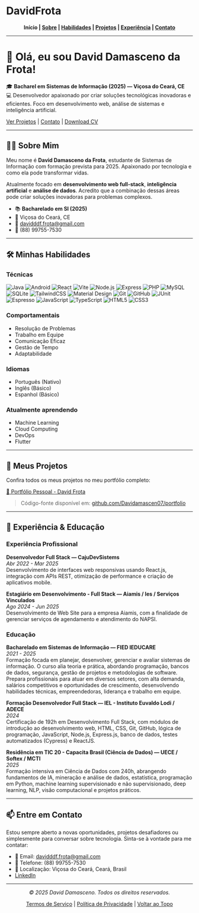 # DavidFrota

<p align="center">
  <b>Início | <a href="#sobre-mim">Sobre</a> | <a href="#habilidades">Habilidades</a> | <a href="#projetos">Projetos</a> | <a href="#experiencia">Experiência</a> | <a href="#contato">Contato</a></b>
</p>

---

# 👋 Olá, eu sou David Damasceno da Frota!

🎓 **Bacharel em Sistemas de Informação (2025) — Viçosa do Ceará, CE**  
💻 Desenvolvedor apaixonado por criar soluções tecnológicas inovadoras e eficientes. Foco em desenvolvimento web, análise de sistemas e inteligência artificial.

[Ver Projetos](#projetos) | [Contato](#contato) | [Download CV](#contato)

---

## 🧑‍💻 Sobre Mim

Meu nome é **David Damasceno da Frota**, estudante de Sistemas de Informação com formação prevista para 2025. Apaixonado por tecnologia e como ela pode transformar vidas.

Atualmente focado em **desenvolvimento web full-stack**, **inteligência artificial** e **análise de dados**. Acredito que a combinação dessas áreas pode criar soluções inovadoras para problemas complexos.

- 📚 **Bacharelado em SI (2025)**
- 📍 Viçosa do Ceará, CE
- 📧 davidddf.frota@gmail.com
- 📱 (88) 99755-7530

---

## 🛠️ <a name="habilidades"></a>Minhas Habilidades

### Técnicas

![Java](https://img.shields.io/badge/Java-007396?style=flat&logo=java&logoColor=white)
![Android](https://img.shields.io/badge/Android-3DDC84?style=flat&logo=android&logoColor=white)
![React](https://img.shields.io/badge/React-61DAFB?style=flat&logo=react&logoColor=black)
![Vite](https://img.shields.io/badge/Vite-646CFF?style=flat&logo=vite&logoColor=white)
![Node.js](https://img.shields.io/badge/Node.js-339933?style=flat&logo=node.js&logoColor=white)
![Express](https://img.shields.io/badge/Express-000000?style=flat&logo=express&logoColor=white)
![PHP](https://img.shields.io/badge/PHP-777BB4?style=flat&logo=php&logoColor=white)
![MySQL](https://img.shields.io/badge/MySQL-4479A1?style=flat&logo=mysql&logoColor=white)
![SQLite](https://img.shields.io/badge/SQLite-003B57?style=flat&logo=sqlite&logoColor=white)
![TailwindCSS](https://img.shields.io/badge/Tailwind_CSS-38B2AC?style=flat&logo=tailwind-css&logoColor=white)
![Material Design](https://img.shields.io/badge/Material--UI-0081CB?style=flat&logo=mui&logoColor=white)
![Git](https://img.shields.io/badge/Git-F05032?style=flat&logo=git&logoColor=white)
![GitHub](https://img.shields.io/badge/GitHub-181717?style=flat&logo=github&logoColor=white)
![JUnit](https://img.shields.io/badge/JUnit-25A162?style=flat&logo=junit5&logoColor=white)
![Espresso](https://img.shields.io/badge/Espresso-6E4C13?style=flat)
![JavaScript](https://img.shields.io/badge/JavaScript-F7DF1E?style=flat&logo=javascript&logoColor=black)
![TypeScript](https://img.shields.io/badge/TypeScript-3178C6?style=flat&logo=typescript&logoColor=white)
![HTML5](https://img.shields.io/badge/HTML5-E34F26?style=flat&logo=html5&logoColor=white)
![CSS3](https://img.shields.io/badge/CSS3-1572B6?style=flat&logo=css3&logoColor=white)

### Comportamentais

- Resolução de Problemas
- Trabalho em Equipe
- Comunicação Eficaz
- Gestão de Tempo
- Adaptabilidade

### Idiomas

- Português (Nativo)
- Inglês (Básico)
- Espanhol (Básico)

### Atualmente aprendendo

- Machine Learning
- Cloud Computing
- DevOps
- Flutter

---

## 🌟 <a name="projetos"></a>Meus Projetos

Confira todos os meus projetos no meu portfólio completo:

[🔗 Portfólio Pessoal - David Frota](https://portfolio-ecru-one-16.vercel.app)

> Código-fonte disponível em: [github.com/Davidamascen07/portfolio](https://github.com/Davidamascen07/portfolio)

---

## 💼 <a name="experiencia"></a>Experiência & Educação

### Experiência Profissional

**Desenvolvedor Full Stack — CajuDevSistems**  
_Abr 2022 - Mar 2025_  
Desenvolvimento de interfaces web responsivas usando React.js, integração com APIs REST, otimização de performance e criação de aplicativos mobile.

**Estagiário em Desenvolvimento - Full Stack — Aiamis / Ies / Serviços Vinculados**  
_Ago 2024 - Jun 2025_  
Desenvolvimento de Web Site para a empresa Aiamis, com a finalidade de gerenciar serviços de agendamento e atendimento do NAPSI.

### Educação

**Bacharelado em Sistemas de Informação — FIED IEDUCARE**  
_2021 - 2025_  
Formação focada em planejar, desenvolver, gerenciar e avaliar sistemas de informação. O curso alia teoria e prática, abordando programação, bancos de dados, segurança, gestão de projetos e metodologias de software. Prepara profissionais para atuar em diversos setores, com alta demanda, salários competitivos e oportunidades de crescimento, desenvolvendo habilidades técnicas, empreendedoras, liderança e trabalho em equipe.

**Formação Desenvolvedor Full Stack — IEL - Instituto Euvaldo Lodi / ADECE**  
_2024_  
Certificação de 192h em Desenvolvimento Full Stack, com módulos de introdução ao desenvolvimento web, HTML, CSS, Git, GitHub, lógica de programação, JavaScript, Node.js, Express.js, banco de dados, testes automatizados (Cypress) e ReactJS.

**Residência em TIC 20 - Capacita Brasil (Ciência de Dados) — UECE / Softex / MCTI**  
_2025_  
Formação intensiva em Ciência de Dados com 240h, abrangendo fundamentos de IA, mineração e análise de dados, estatística, programação em Python, machine learning supervisionado e não supervisionado, deep learning, NLP, visão computacional e projetos práticos.

---

## 📫 <a name="contato"></a>Entre em Contato

Estou sempre aberto a novas oportunidades, projetos desafiadores ou simplesmente para conversar sobre tecnologia. Sinta-se à vontade para me contatar:

- 📧 Email: davidddf.frota@gmail.com
- 📱 Telefone: (88) 99755-7530
- 📍 Localização: Viçosa do Ceará, Ceará, Brasil
- [LinkedIn](https://www.linkedin.com/in/seuusuario)

---

<p align="center">
  <i>© 2025 David Damasceno. Todos os direitos reservados.</i>
</p>

<p align="center">
  <a href="#">Termos de Serviço</a> | <a href="#">Política de Privacidade</a> | <a href="#top">Voltar ao Topo</a>
</p>
